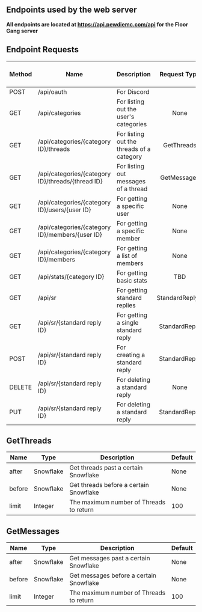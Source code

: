 ## Endpoints used by the web server
**All endpoints are located at https://api.pewdiemc.com/api for the Floor Gang server**

## Endpoint Requests
|Method|Name|Description|Request Type|Response Body Type|Authenticated|Version|
|---|---|---|:---:|:---:|:---:|---|
|POST|/api/oauth|For Discord|   |   |No|v1|
|GET|/api/categories|For listing out the user's categories|None|Category[]|Yes|v1|
|GET|/api/categories/{category ID}/threads|For listing out the threads of a category|GetThreads|Thread[]|Yes|v1|
|GET|/api/categories/{category ID}/threads/{thread ID}|For listing out messages of a thread|GetMessages|Message[]|Yes|v1|
|GET|/api/categories/{category ID}/users/{user ID}|For getting a specific user|None|User|Yes|v1|
|GET|/api/categories/{category ID}/members/{user ID}|For getting a specific member|None|Member|Yes|v1|
|GET|/api/categories/{category ID}/members|For getting a list of members|None|Member[]|Yes|v1|
|GET|/api/stats/{category ID}|For getting basic stats|TBD|TBD|Yes|v1|
|GET|/api/sr|For getting standard replies|StandardReply[]|None|Yes|v2|
|GET|/api/sr/{standard reply ID}|For getting a single standard reply|StandardReply|None|Yes|v2|
|POST|/api/sr/{standard reply ID}|For creating a standard reply|StandardReply|None|Yes|v2|
|DELETE|/api/sr/{standard reply ID}|For deleting a standard reply|None|None|Yes|v2|
|PUT|/api/sr/{standard reply ID}|For deleting a standard reply|StandardReply|None|Yes|v2|


## GetThreads
|Name|Type|Description|Default|
|---|---|---|---|
|after|Snowflake|Get threads past a certain Snowflake|None|
|before|Snowflake|Get threads before a certain Snowflake|None|
|limit|Integer|The maximum number of Threads to return|100|


## GetMessages
|Name|Type|Description|Default|
|---|---|---|---|
|after|Snowflake|Get messages past a certain Snowflake|None|
|before|Snowflake|Get messages before a certain Snowflake|None|
|limit|Integer|The maximum number of Threads to return|100|
